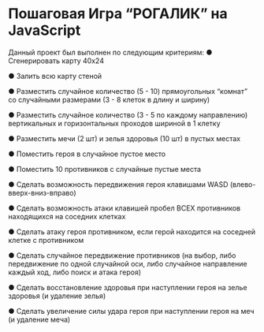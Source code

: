 
# Пошаговая Игра “РОГАЛИК” на JavaScript
Данный проект был выполнен по следующим критериям:
●	Сгенерировать карту 40x24

●	Залить всю карту стеной

●	Разместить случайное количество (5 - 10) прямоугольных “комнат” со случайными размерами (3 - 8 клеток в длину и ширину)

●	Разместить случайное количество (3 - 5 по каждому направлению)
вертикальных и горизонтальных проходов шириной в 1 клетку

●	Разместить мечи (2 шт) и зелья здоровья (10 шт) в пустых местах

●	Поместить героя в случайное пустое место

●	Поместить 10 противников с случайные пустые места

●	Сделать возможность передвижения героя клавишами WASD
(влево-вверх-вниз-вправо)

●	Сделать возможность атаки клавишей пробел ВСЕХ противников
находящихся на соседних клетках

●	Сделать атаку героя противником, если герой находится на соседней клетке с противником

●	Сделать случайное передвижение противников (на выбор, либо передвижение по одной случайной оси, либо случайное направление каждый ход, либо поиск и атака героя)

●	Сделать восстановление здоровья при наступлении героя на зелье
здоровья (и удаление зелья)

●	Сделать увеличение силы удара героя при наступлении героя на меч
(и удаление меча)


